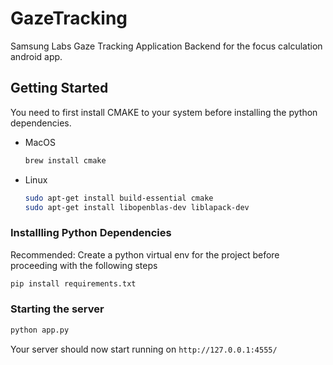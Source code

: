# GazeTracking
Samsung Labs Gaze Tracking Application
Backend for the focus calculation android app.

## Getting Started
You need to first install CMAKE to your system before installing the python dependencies.
- MacOS
  ```bash
  brew install cmake
  ```

- Linux
  ```bash
  sudo apt-get install build-essential cmake
  sudo apt-get install libopenblas-dev liblapack-dev
  ```

### Installling Python Dependencies
Recommended: Create a python virtual env for the project before proceeding with the following steps
```bash
pip install requirements.txt
```

### Starting the server
```bash
python app.py
```
Your server should now start running on `http://127.0.0.1:4555/`
